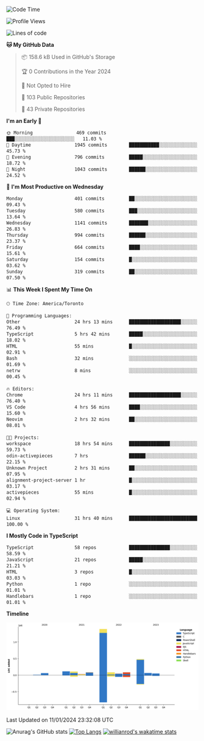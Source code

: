 <!--START_SECTION:waka-->
![Code Time](http://img.shields.io/badge/Code%20Time-1%2C052%20hrs%2032%20mins-blue)

![Profile Views](http://img.shields.io/badge/Profile%20Views-0-blue)

![Lines of code](https://img.shields.io/badge/From%20Hello%20World%20I%27ve%20Written-2.6%20million%20lines%20of%20code-blue)

**🐱 My GitHub Data** 

> 📦 158.6 kB Used in GitHub's Storage 
 > 
> 🏆 0 Contributions in the Year 2024
 > 
> 🚫 Not Opted to Hire
 > 
> 📜 103 Public Repositories 
 > 
> 🔑 43 Private Repositories 
 > 
**I'm an Early 🐤** 

```text
🌞 Morning                469 commits         ███░░░░░░░░░░░░░░░░░░░░░░   11.03 % 
🌆 Daytime                1945 commits        ███████████░░░░░░░░░░░░░░   45.73 % 
🌃 Evening                796 commits         █████░░░░░░░░░░░░░░░░░░░░   18.72 % 
🌙 Night                  1043 commits        ██████░░░░░░░░░░░░░░░░░░░   24.52 % 
```
📅 **I'm Most Productive on Wednesday** 

```text
Monday                   401 commits         ██░░░░░░░░░░░░░░░░░░░░░░░   09.43 % 
Tuesday                  580 commits         ███░░░░░░░░░░░░░░░░░░░░░░   13.64 % 
Wednesday                1141 commits        ███████░░░░░░░░░░░░░░░░░░   26.83 % 
Thursday                 994 commits         ██████░░░░░░░░░░░░░░░░░░░   23.37 % 
Friday                   664 commits         ████░░░░░░░░░░░░░░░░░░░░░   15.61 % 
Saturday                 154 commits         █░░░░░░░░░░░░░░░░░░░░░░░░   03.62 % 
Sunday                   319 commits         ██░░░░░░░░░░░░░░░░░░░░░░░   07.50 % 
```


📊 **This Week I Spent My Time On** 

```text
🕑︎ Time Zone: America/Toronto

💬 Programming Languages: 
Other                    24 hrs 13 mins      ███████████████████░░░░░░   76.49 % 
TypeScript               5 hrs 42 mins       █████░░░░░░░░░░░░░░░░░░░░   18.02 % 
HTML                     55 mins             █░░░░░░░░░░░░░░░░░░░░░░░░   02.91 % 
Bash                     32 mins             ░░░░░░░░░░░░░░░░░░░░░░░░░   01.69 % 
netrw                    8 mins              ░░░░░░░░░░░░░░░░░░░░░░░░░   00.45 % 

🔥 Editors: 
Chrome                   24 hrs 11 mins      ███████████████████░░░░░░   76.40 % 
VS Code                  4 hrs 56 mins       ████░░░░░░░░░░░░░░░░░░░░░   15.60 % 
Neovim                   2 hrs 32 mins       ██░░░░░░░░░░░░░░░░░░░░░░░   08.01 % 

🐱‍💻 Projects: 
workspace                18 hrs 54 mins      ███████████████░░░░░░░░░░   59.73 % 
odin-activepieces        7 hrs               ██████░░░░░░░░░░░░░░░░░░░   22.15 % 
Unknown Project          2 hrs 31 mins       ██░░░░░░░░░░░░░░░░░░░░░░░   07.95 % 
alignment-project-server 1 hr                █░░░░░░░░░░░░░░░░░░░░░░░░   03.17 % 
activepieces             55 mins             █░░░░░░░░░░░░░░░░░░░░░░░░   02.94 % 

💻 Operating System: 
Linux                    31 hrs 40 mins      █████████████████████████   100.00 % 
```

**I Mostly Code in TypeScript** 

```text
TypeScript               58 repos            ███████████████░░░░░░░░░░   58.59 % 
JavaScript               21 repos            █████░░░░░░░░░░░░░░░░░░░░   21.21 % 
HTML                     3 repos             █░░░░░░░░░░░░░░░░░░░░░░░░   03.03 % 
Python                   1 repo              ░░░░░░░░░░░░░░░░░░░░░░░░░   01.01 % 
Handlebars               1 repo              ░░░░░░░░░░░░░░░░░░░░░░░░░   01.01 % 
```



**Timeline**

![Lines of Code chart](https://raw.githubusercontent.com/wise-introvert/wise-introvert/master/assets/bar_graph.png)


 Last Updated on 11/01/2024 23:32:08 UTC
<!--END_SECTION:waka-->

![Anurag's GitHub stats](https://github-readme-stats.vercel.app/api?username=wise-introvert&count_private=true&show_icons=true)
[![Top Langs](https://github-readme-stats.vercel.app/api/top-langs/?username=wise-introvert&langs_count=10)](https://github.com/anuraghazra/github-readme-stats)
[![willianrod's wakatime stats](https://github-readme-stats.vercel.app/api/wakatime?username=wiseintrovert)](https://github.com/anuraghazra/github-readme-stats)
